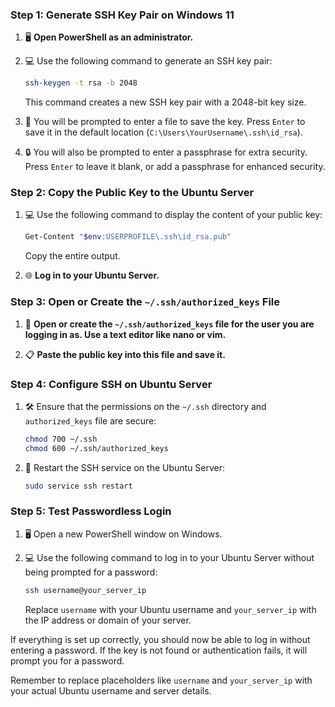 
### Step 1: Generate SSH Key Pair on Windows 11

1. 🖥️ **Open PowerShell as an administrator.**
   
2. 💻 Use the following command to generate an SSH key pair:
   ```bash
   ssh-keygen -t rsa -b 2048
   ```
   This command creates a new SSH key pair with a 2048-bit key size.

3. 📂 You will be prompted to enter a file to save the key. Press `Enter` to save it in the default location (`C:\Users\YourUsername\.ssh\id_rsa`).

4. 🔒 You will also be prompted to enter a passphrase for extra security. Press `Enter` to leave it blank, or add a passphrase for enhanced security.

### Step 2: Copy the Public Key to the Ubuntu Server

1. 💻 Use the following command to display the content of your public key:
   ```bash
   Get-Content "$env:USERPROFILE\.ssh\id_rsa.pub"
   ```
   Copy the entire output.

2. 🌐 **Log in to your Ubuntu Server.**

### Step 3: Open or Create the `~/.ssh/authorized_keys` File

1. 📝 **Open or create the `~/.ssh/authorized_keys` file for the user you are logging in as. Use a text editor like nano or vim.**

2. 📋 **Paste the public key into this file and save it.**

### Step 4: Configure SSH on Ubuntu Server

1. 🛠️ Ensure that the permissions on the `~/.ssh` directory and `authorized_keys` file are secure:
   ```bash
   chmod 700 ~/.ssh
   chmod 600 ~/.ssh/authorized_keys
   ```

2. 🔄 Restart the SSH service on the Ubuntu Server:
   ```bash
   sudo service ssh restart
   ```

### Step 5: Test Passwordless Login

1. 🖥️ Open a new PowerShell window on Windows.

2. 💻 Use the following command to log in to your Ubuntu Server without being prompted for a password:
   ```bash
   ssh username@your_server_ip
   ```
   Replace `username` with your Ubuntu username and `your_server_ip` with the IP address or domain of your server.

If everything is set up correctly, you should now be able to log in without entering a password. If the key is not found or authentication fails, it will prompt you for a password.

Remember to replace placeholders like `username` and `your_server_ip` with your actual Ubuntu username and server details.
